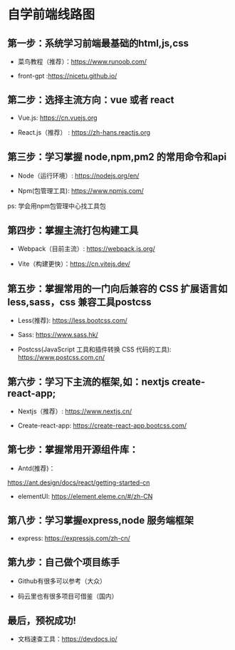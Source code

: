 
# 自学前端线路图

## 第一步：系统学习前端最基础的html,js,css

- 菜鸟教程（推荐）：https://www.runoob.com/

- front-gpt :https://nicetu.github.io/

## 第二步：选择主流方向：vue 或者 react

- Vue.js: https://cn.vuejs.org

- React.js（推荐） : https://zh-hans.reactjs.org

## 第三步：学习掌握 node,npm,pm2 的常用命令和api

- Node（运行环境）: https://nodejs.org/en/

- Npm(包管理工具): https://www.npmjs.com/

ps: 学会用npm包管理中心找工具包


## 第四步：掌握主流打包构建工具

- Webpack（目前主流）: https://webpack.js.org/

- Vite（构建更快）：https://cn.vitejs.dev/

## 第五步：掌握常用的一门向后兼容的 CSS 扩展语言如less,sass，css 兼容工具postcss

- Less(推荐): https://less.bootcss.com/

- Sass:  https://www.sass.hk/

- Postcss(JavaScript 工具和插件转换 CSS 代码的工具): https://www.postcss.com.cn/

## 第六步：学习下主流的框架,如：nextjs  create-react-app;

- Nextjs（推荐）: https://www.nextjs.cn/

- Create-react-app: https://create-react-app.bootcss.com/

## 第七步：掌握常用开源组件库：

- Antd(推荐)：

 https://ant.design/docs/react/getting-started-cn

- elementUI:
 https://element.eleme.cn/#/zh-CN


## 第八步：学习掌握express,node 服务端框架

- express: https://expressjs.com/zh-cn/

## 第九步：自己做个项目练手

- Github有很多可以参考（大众）

- 码云里也有很多项目可借鉴（国内）

## 最后，预祝成功!

- 文档速查工具：https://devdocs.io/

